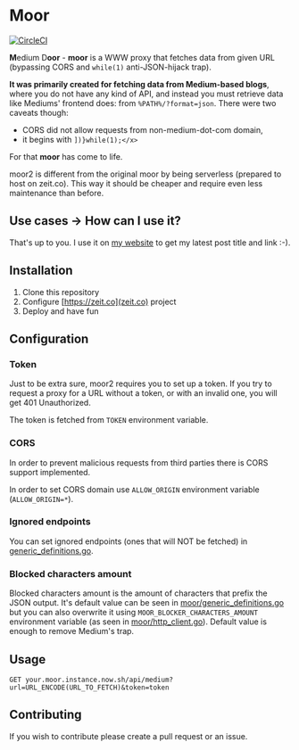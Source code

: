 # Moor
  
[![CircleCI](https://circleci.com/gh/Marahin/moor2.svg?style=svg)](https://circleci.com/gh/Marahin/moor2)  

**M**edium D**oor** - **moor** is a WWW proxy that fetches data from given URL (bypassing CORS and `while(1)` anti-JSON-hijack trap). 

**It was primarily created for fetching data from Medium-based blogs**, where you do not have any kind of API, and instead you must retrieve data like Mediums' frontend does: from `%PATH%/?format=json`. There were two caveats though:  

* CORS did not allow requests from non-medium-dot-com domain,
* it begins with `])}while(1);</x>`

For that **moor** has come to life.

moor2 is different from the original moor by being serverless (prepared to host on zeit.co). This way it should be cheaper and require even less maintenance than before. 

## Use cases → How can I use it?

That's up to you. I use it on [my website](http://marahin.pl) to get my latest post title and link :-).

## Installation

1. Clone this repository
2. Configure [https://zeit.co](zeit.co) project
3. Deploy and have fun

## Configuration

### Token

Just to be extra sure, moor2 requires you to set up a token. If you try to request a proxy for a URL without a token, or with an invalid one, you will get 401 Unauthorized. 

The token is fetched from `TOKEN` environment variable.

### CORS

In order to prevent malicious requests from third parties there is CORS support implemented.

In order to set CORS domain use `ALLOW_ORIGIN` environment variable (`ALLOW_ORIGIN=*`).

### Ignored endpoints

You can set ignored endpoints (ones that will NOT be fetched) in [generic_definitions.go](moor/generic_definitions.go#L13).
  
### Blocked characters amount

Blocked characters amount is the amount of characters that prefix the JSON output. It's default value can be seen in [moor/generic_definitions.go](moor/generic_definitions.go#L8) but you can also overwrite it using `MOOR_BLOCKER_CHARACTERS_AMOUNT` environment variable (as seen in [moor/http_client.go](moor/http_client.go#L18)). Default value is enough to remove Medium's trap.

## Usage

```
GET your.moor.instance.now.sh/api/medium?url=URL_ENCODE(URL_TO_FETCH)&token=token
```

## Contributing

If you wish to contribute please create a pull request or an issue.